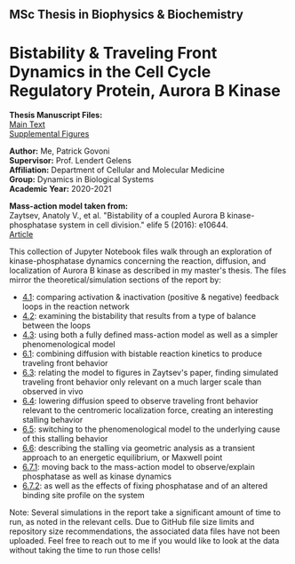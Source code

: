 ## MSc Thesis in Biophysics & Biochemistry 

# Bistability &amp; Traveling Front Dynamics in the Cell Cycle Regulatory Protein, Aurora B Kinase

**Thesis Manuscript Files:** <br>
[Main Text](https://github.com/pgovoni21/ABKinase-bistability-traveling-front-dynamics/files/7978798/Govoni_MSc_thesis_main_text.pdf) <br>
[Supplemental Figures](https://github.com/pgovoni21/ABKinase-bistability-traveling-front-dynamics/files/7978800/Govoni_MSc_thesis_supp_figures.pdf)

**Author:** Me, Patrick Govoni <br>
**Supervisor:** Prof. Lendert Gelens <br>
**Affiliation:** Department of Cellular and Molecular Medicine <br>
**Group:** Dynamics in Biological Systems <br>
**Academic Year:** 2020-2021 

**Mass-action model taken from:** <br>
Zaytsev, Anatoly V., et al. "Bistability of a coupled Aurora B kinase-phosphatase system in cell division." elife 5 (2016): e10644. <br>
[Article](https://github.com/pgovoni21/ABKinase-bistability-traveling-front-dynamics/files/7978806/Zaytsev.-.AB.kin-PP.cell.division.bistability.pdf)

This collection of Jupyter Notebook files walk through an exploration of kinase-phosphatase dynamics concerning the reaction, diffusion, and localization of Aurora B kinase as described in my master's thesis. The files mirror the theoretical/simulation sections of the report by:

- [4.1](https://nbviewer.org/github/pgovoni21/ABKinase-bistability-traveling-front-dynamics/blob/main/4_1_activation_inactivation.ipynb): comparing activation & inactivation (positive & negative) feedback loops in the reaction network
- [4.2](https://nbviewer.org/github/pgovoni21/ABKinase-bistability-traveling-front-dynamics/blob/main/4_2_bistability.ipynb): examining the bistability that results from a type of balance between the loops
- [4.3](https://nbviewer.org/github/pgovoni21/ABKinase-bistability-traveling-front-dynamics/blob/main/4_3_phenomenological_model.ipynb): using both a fully defined mass-action model as well as a simpler phenomenological model
- [6.1](https://nbviewer.org/github/pgovoni21/ABKinase-bistability-traveling-front-dynamics/blob/main/6_1_diffusion_traveling_fronts.ipynb): combining diffusion with bistable reaction kinetics to produce traveling front behavior
- [6.3](https://nbviewer.org/github/pgovoni21/ABKinase-bistability-traveling-front-dynamics/blob/main/6_3_traveling_fronts_mass_action_model_biological_diffusion_speed.ipynb): relating the model to figures in Zaytsev's paper, finding simulated traveling front behavior only relevant on a much larger scale than observed in vivo
- [6.4](https://nbviewer.org/github/pgovoni21/ABKinase-bistability-traveling-front-dynamics/blob/main/6_4_traveling_fronts_mass_action_model_reduced_diffusion_speed.ipynb): lowering diffusion speed to observe traveling front behavior relevant to the centromeric localization force, creating an interesting stalling behavior
- [6.5](https://nbviewer.org/github/pgovoni21/ABKinase-bistability-traveling-front-dynamics/blob/main/6_5_traveling_fronts_phenomenological_model.ipynb): switching to the phenomenological model to the underlying cause of this stalling behavior
- [6.6](https://nbviewer.org/github/pgovoni21/ABKinase-bistability-traveling-front-dynamics/blob/main/6_6_geometric_analysis_maxwell_point_phenomenological_model.ipynb): describing the stalling via geometric analysis as a transient approach to an energetic equilibrium, or Maxwell point
- [6.7.1](https://nbviewer.org/github/pgovoni21/ABKinase-bistability-traveling-front-dynamics/blob/main/6_7_1_dynamic_kinase_ppase-mass_action_model.ipynb): moving back to the mass-action model to observe/explain phosphatase as well as kinase dynamics
- [6.7.2](https://nbviewer.org/github/pgovoni21/ABKinase-bistability-traveling-front-dynamics/blob/main/6_7_2_dynamic_kinase_ppase-mass_action_model.ipynb): as well as the effects of fixing phosphatase and of an altered binding site profile on the system

Note: Several simulations in the report take a significant amount of time to run, as noted in the relevant cells. Due to GitHub file size limits and repository size recommendations, the associated data files have not been uploaded. Feel free to reach out to me if you would like to look at the data without taking the time to run those cells!
